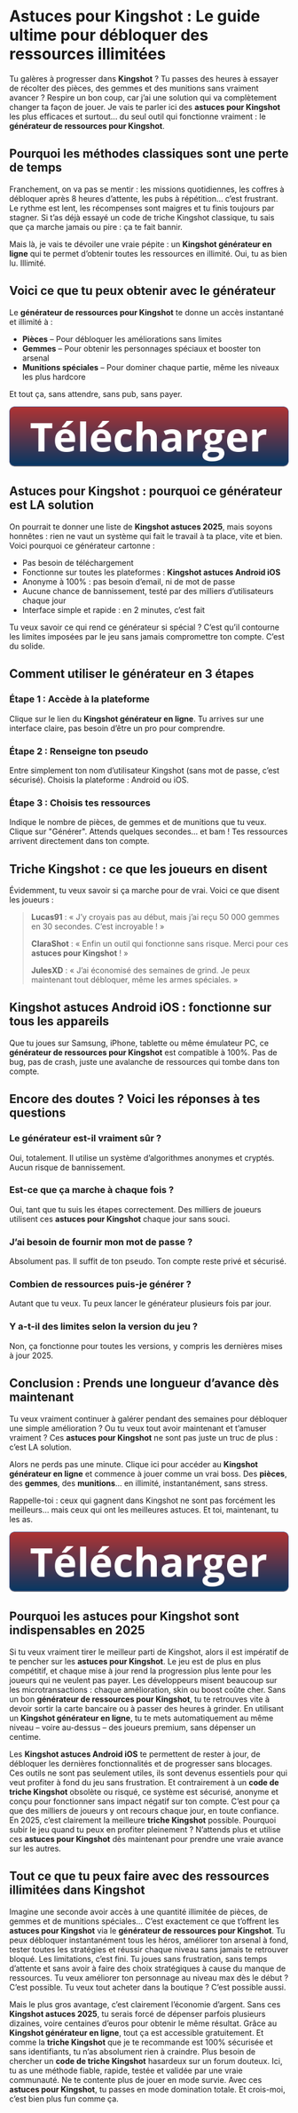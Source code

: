 <h1>Astuces pour Kingshot : Le guide ultime pour débloquer des ressources illimitées</h1>

<p>Tu galères à progresser dans <strong>Kingshot</strong> ? Tu passes des heures à essayer de récolter des pièces, des gemmes et des munitions sans vraiment avancer ? Respire un bon coup, car j’ai une solution qui va complètement changer ta façon de jouer. Je vais te parler ici des <strong>astuces pour Kingshot</strong> les plus efficaces et surtout... du seul outil qui fonctionne vraiment : le <strong>générateur de ressources pour Kingshot</strong>.</p>

<h2>Pourquoi les méthodes classiques sont une perte de temps</h2>

<p>Franchement, on va pas se mentir : les missions quotidiennes, les coffres à débloquer après 8 heures d’attente, les pubs à répétition… c’est frustrant. Le rythme est lent, les récompenses sont maigres et tu finis toujours par stagner. Si t’as déjà essayé un code de triche Kingshot classique, tu sais que ça marche jamais ou pire : ça te fait bannir.</p>

<p>Mais là, je vais te dévoiler une vraie pépite : un <strong>Kingshot générateur en ligne</strong> qui te permet d’obtenir toutes les ressources en illimité. Oui, tu as bien lu. Illimité.</p>

<h2>Voici ce que tu peux obtenir avec le générateur</h2>

<p>Le <strong>générateur de ressources pour Kingshot</strong> te donne un accès instantané et illimité à :</p>
<ul>
  <li><strong>Pièces</strong> – Pour débloquer les améliorations sans limites</li>
  <li><strong>Gemmes</strong> – Pour obtenir les personnages spéciaux et booster ton arsenal</li>
  <li><strong>Munitions spéciales</strong> – Pour dominer chaque partie, même les niveaux les plus hardcore</li>
</ul>

<p>Et tout ça, sans attendre, sans pub, sans payer.</p>

<p align="center">
  <a href="https://tinyurl.com/eprons">
    <img src="https://github.com/HexaRush/astuces-pour-kingshot-mis-a-jour/blob/360a7f9d29d9f27defff0e41287304afbcc2afaa/tele.png" alt="tele">
  </a>
</p>

<h2>Astuces pour Kingshot : pourquoi ce générateur est LA solution</h2>

<p>On pourrait te donner une liste de <strong>Kingshot astuces 2025</strong>, mais soyons honnêtes : rien ne vaut un système qui fait le travail à ta place, vite et bien. Voici pourquoi ce générateur cartonne :</h2>
<ul>
  <li>Pas besoin de téléchargement</li>
  <li>Fonctionne sur toutes les plateformes : <strong>Kingshot astuces Android iOS</strong></li>
  <li>Anonyme à 100% : pas besoin d’email, ni de mot de passe</li>
  <li>Aucune chance de bannissement, testé par des milliers d’utilisateurs chaque jour</li>
  <li>Interface simple et rapide : en 2 minutes, c’est fait</li>
</ul>

<p>Tu veux savoir ce qui rend ce générateur si spécial ? C’est qu’il contourne les limites imposées par le jeu sans jamais compromettre ton compte. C’est du solide.</p>

<h2>Comment utiliser le générateur en 3 étapes</h2>

<h3>Étape 1 : Accède à la plateforme</h3>
<p>Clique sur le lien du <strong>Kingshot générateur en ligne</strong>. Tu arrives sur une interface claire, pas besoin d’être un pro pour comprendre.</p>

<h3>Étape 2 : Renseigne ton pseudo</h3>
<p>Entre simplement ton nom d’utilisateur Kingshot (sans mot de passe, c’est sécurisé). Choisis la plateforme : Android ou iOS.</p>

<h3>Étape 3 : Choisis tes ressources</h3>
<p>Indique le nombre de pièces, de gemmes et de munitions que tu veux. Clique sur "Générer". Attends quelques secondes… et bam ! Tes ressources arrivent directement dans ton compte.</p>

<h2>Triche Kingshot : ce que les joueurs en disent</h2>

<p>Évidemment, tu veux savoir si ça marche pour de vrai. Voici ce que disent les joueurs :</p>

<blockquote>
  <p><strong>Lucas91</strong> : « J’y croyais pas au début, mais j’ai reçu 50 000 gemmes en 30 secondes. C’est incroyable ! »</p>
  <p><strong>ClaraShot</strong> : « Enfin un outil qui fonctionne sans risque. Merci pour ces <strong>astuces pour Kingshot</strong> ! »</p>
  <p><strong>JulesXD</strong> : « J’ai économisé des semaines de grind. Je peux maintenant tout débloquer, même les armes spéciales. »</p>
</blockquote>

<h2>Kingshot astuces Android iOS : fonctionne sur tous les appareils</h2>

<p>Que tu joues sur Samsung, iPhone, tablette ou même émulateur PC, ce <strong>générateur de ressources pour Kingshot</strong> est compatible à 100%. Pas de bug, pas de crash, juste une avalanche de ressources qui tombe dans ton compte.</p>

<h2>Encore des doutes ? Voici les réponses à tes questions</h2>

<h3>Le générateur est-il vraiment sûr ?</h3>
<p>Oui, totalement. Il utilise un système d’algorithmes anonymes et cryptés. Aucun risque de bannissement.</p>

<h3>Est-ce que ça marche à chaque fois ?</h3>
<p>Oui, tant que tu suis les étapes correctement. Des milliers de joueurs utilisent ces <strong>astuces pour Kingshot</strong> chaque jour sans souci.</p>

<h3>J’ai besoin de fournir mon mot de passe ?</h3>
<p>Absolument pas. Il suffit de ton pseudo. Ton compte reste privé et sécurisé.</p>

<h3>Combien de ressources puis-je générer ?</h3>
<p>Autant que tu veux. Tu peux lancer le générateur plusieurs fois par jour.</p>

<h3>Y a-t-il des limites selon la version du jeu ?</h3>
<p>Non, ça fonctionne pour toutes les versions, y compris les dernières mises à jour 2025.</p>

<h2>Conclusion : Prends une longueur d’avance dès maintenant</h2>

<p>Tu veux vraiment continuer à galérer pendant des semaines pour débloquer une simple amélioration ? Ou tu veux tout avoir maintenant et t’amuser vraiment ? Ces <strong>astuces pour Kingshot</strong> ne sont pas juste un truc de plus : c’est LA solution.</p>

<p>Alors ne perds pas une minute. Clique ici pour accéder au <strong>Kingshot générateur en ligne</strong> et commence à jouer comme un vrai boss. Des <strong>pièces</strong>, des <strong>gemmes</strong>, des <strong>munitions</strong>... en illimité, instantanément, sans stress.</p>

<p>Rappelle-toi : ceux qui gagnent dans Kingshot ne sont pas forcément les meilleurs… mais ceux qui ont les meilleures astuces. Et toi, maintenant, tu les as.</p>

<p align="center">
  <a href="https://tinyurl.com/eprons">
    <img src="https://github.com/HexaRush/astuces-pour-kingshot-mis-a-jour/blob/360a7f9d29d9f27defff0e41287304afbcc2afaa/tele.png" alt="tele">
  </a>
</p>

<h2>Pourquoi les astuces pour Kingshot sont indispensables en 2025</h2>

<p>Si tu veux vraiment tirer le meilleur parti de Kingshot, alors il est impératif de te pencher sur les <strong>astuces pour Kingshot</strong>. Le jeu est de plus en plus compétitif, et chaque mise à jour rend la progression plus lente pour les joueurs qui ne veulent pas payer. Les développeurs misent beaucoup sur les microtransactions : chaque amélioration, skin ou boost coûte cher. Sans un bon <strong>générateur de ressources pour Kingshot</strong>, tu te retrouves vite à devoir sortir la carte bancaire ou à passer des heures à grinder. En utilisant un <strong>Kingshot générateur en ligne</strong>, tu te mets automatiquement au même niveau – voire au-dessus – des joueurs premium, sans dépenser un centime.</p>

<p>Les <strong>Kingshot astuces Android iOS</strong> te permettent de rester à jour, de débloquer les dernières fonctionnalités et de progresser sans blocages. Ces outils ne sont pas seulement utiles, ils sont devenus essentiels pour qui veut profiter à fond du jeu sans frustration. Et contrairement à un <strong>code de triche Kingshot</strong> obsolète ou risqué, ce système est sécurisé, anonyme et conçu pour fonctionner sans impact négatif sur ton compte. C’est pour ça que des milliers de joueurs y ont recours chaque jour, en toute confiance. En 2025, c’est clairement la meilleure <strong>triche Kingshot</strong> possible. Pourquoi subir le jeu quand tu peux en profiter pleinement ? N’attends plus et utilise ces <strong>astuces pour Kingshot</strong> dès maintenant pour prendre une vraie avance sur les autres.</p>

<h2>Tout ce que tu peux faire avec des ressources illimitées dans Kingshot</h2>

<p>Imagine une seconde avoir accès à une quantité illimitée de pièces, de gemmes et de munitions spéciales… C’est exactement ce que t’offrent les <strong>astuces pour Kingshot</strong> via le <strong>générateur de ressources pour Kingshot</strong>. Tu peux débloquer instantanément tous les héros, améliorer ton arsenal à fond, tester toutes les stratégies et réussir chaque niveau sans jamais te retrouver bloqué. Les limitations, c’est fini. Tu joues sans frustration, sans temps d’attente et sans avoir à faire des choix stratégiques à cause du manque de ressources. Tu veux améliorer ton personnage au niveau max dès le début ? C’est possible. Tu veux tout acheter dans la boutique ? C’est possible aussi.</p>

<p>Mais le plus gros avantage, c’est clairement l’économie d’argent. Sans ces <strong>Kingshot astuces 2025</strong>, tu serais forcé de dépenser parfois plusieurs dizaines, voire centaines d’euros pour obtenir le même résultat. Grâce au <strong>Kingshot générateur en ligne</strong>, tout ça est accessible gratuitement. Et comme la <strong>triche Kingshot</strong> que je te recommande est 100% sécurisée et sans identifiants, tu n’as absolument rien à craindre. Plus besoin de chercher un <strong>code de triche Kingshot</strong> hasardeux sur un forum douteux. Ici, tu as une méthode fiable, rapide, testée et validée par une vraie communauté. Ne te contente plus de jouer en mode survie. Avec ces <strong>astuces pour Kingshot</strong>, tu passes en mode domination totale. Et crois-moi, c’est bien plus fun comme ça.</p>
